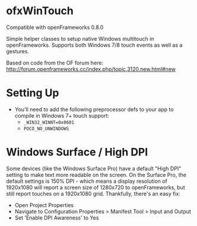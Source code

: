 ofxWinTouch
=======
Compatible with openFrameworks 0.8.0

Simple helper classes to setup native Windows multitouch in openFrameworks. Supports both Windows 7/8 touch events as well as a gestures. 

Based on code from the OF forum here: http://forum.openframeworks.cc/index.php/topic,3120.new.html#new

Setting Up
=======
* You'll need to add the following preprocessor defs to your app to compile in Windows 7+ touch support:
  * ```_WIN32_WINNT=0x0601```
  * ```POCO_NO_UNWINDOWS```

Windows Surface / High DPI
=======
Some devices (like the Windows Surface Pro) have a default "High DPI" setting to make text more readable on the screen. 
On the Surface Pro, the default settings is 150% DPI - which means a display resolution of 1920x1080 will report a screen size of 1280x720 to openFrameworks, but still report touches on a 1920x1080 grid.
Thankfully, there's an easy fix:
 * Open Project Properties
 * Navigate to Configuration Properties > Manifest Tool > Input and Output
 * Set 'Enable DPI Awareness' to Yes
